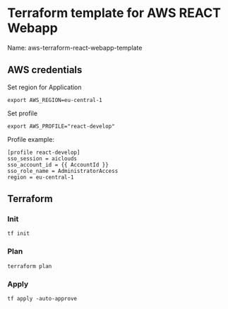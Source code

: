 # Terraform template for AWS REACT Webapp

Name: aws-terraform-react-webapp-template

## AWS credentials

Set region for Application

``` export AWS_REGION=eu-central-1 ```

Set profile

``` export AWS_PROFILE="react-develop" ```

Profile example:

```
[profile react-develop]
sso_session = aiclouds
sso_account_id = {{ AccountId }}
sso_role_name = AdministratorAccess
region = eu-central-1
```

## Terraform

### Init

``` tf init ```

### Plan

``` terraform plan ```

### Apply

``` tf apply -auto-approve ```
